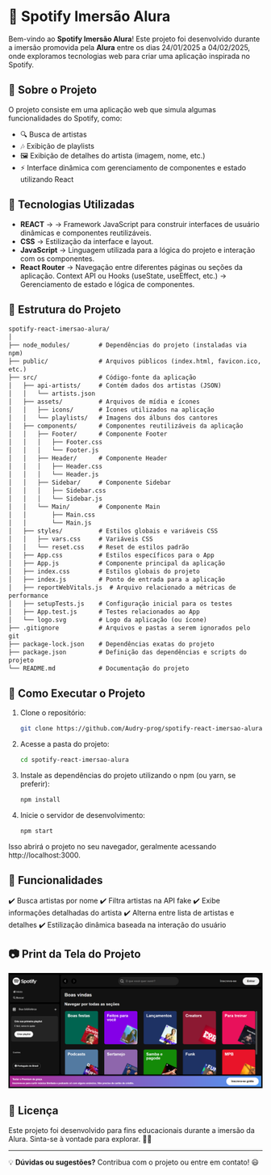# 🎵 Spotify Imersão Alura

Bem-vindo ao **Spotify Imersão Alura**! Este projeto foi desenvolvido durante a imersão promovida pela **Alura** entre os dias 24/01/2025 a 04/02/2025, onde exploramos tecnologias web para criar uma aplicação inspirada no Spotify.

## 📌 Sobre o Projeto

O projeto consiste em uma aplicação web que simula algumas funcionalidades do Spotify, como:

- 🔍 Busca de artistas
- 🎶 Exibição de playlists
- 🖼️ Exibição de detalhes do artista (imagem, nome, etc.)
- ⚡ Interface dinâmica com gerenciamento de componentes e estado utilizando React

## 🚀 Tecnologias Utilizadas

- **REACT** →  → Framework JavaScript para construir interfaces de usuário dinâmicas e componentes reutilizáveis.
- **CSS**  → Estilização da interface e layout.
- **JavaScript** → Linguagem utilizada para a lógica do projeto e interação com os componentes.
- **React Router** → Navegação entre diferentes páginas ou seções da aplicação.
Context API ou Hooks (useState, useEffect, etc.) → Gerenciamento de estado e lógica de componentes.

## 📂 Estrutura do Projeto

````
spotify-react-imersao-alura/
│
├── node_modules/        # Dependências do projeto (instaladas via npm)
├── public/              # Arquivos públicos (index.html, favicon.ico, etc.)
├── src/                 # Código-fonte da aplicação
│   ├── api-artists/     # Contém dados dos artistas (JSON)
│   │   └── artists.json
│   ├── assets/          # Arquivos de mídia e ícones
│   │   ├── icons/       # Ícones utilizados na aplicação
│   │   └── playlists/   # Imagens dos álbuns dos cantores
│   ├── components/      # Componentes reutilizáveis da aplicação
│   │   ├── Footer/      # Componente Footer
│   │   │   ├── Footer.css
│   │   │   └── Footer.js
│   │   ├── Header/      # Componente Header
│   │   │   ├── Header.css
│   │   │   └── Header.js
│   │   ├── Sidebar/     # Componente Sidebar
│   │   │   ├── Sidebar.css
│   │   │   └── Sidebar.js
│   │   └── Main/        # Componente Main
│   │       ├── Main.css
│   │       └── Main.js
│   ├── styles/          # Estilos globais e variáveis CSS
│   │   ├── vars.css     # Variáveis CSS
│   │   └── reset.css    # Reset de estilos padrão
│   ├── App.css          # Estilos específicos para o App
│   ├── App.js           # Componente principal da aplicação
│   ├── index.css        # Estilos globais do projeto
│   ├── index.js         # Ponto de entrada para a aplicação
│   ├── reportWebVitals.js  # Arquivo relacionado a métricas de performance
│   ├── setupTests.js    # Configuração inicial para os testes
│   ├── App.test.js      # Testes relacionados ao App
│   └── logo.svg         # Logo da aplicação (ou ícone)
├── .gitignore           # Arquivos e pastas a serem ignorados pelo git
├── package-lock.json    # Dependências exatas do projeto
├── package.json         # Definição das dependências e scripts do projeto
└── README.md            # Documentação do projeto
````

## 📡 Como Executar o Projeto

1. Clone o repositório:
   ```sh
   git clone https://github.com/Audry-prog/spotify-react-imersao-alura.git
   ```
2. Acesse a pasta do projeto:
   ```sh
   cd spotify-react-imersao-alura
   ```
3. Instale as dependências do projeto utilizando o npm (ou yarn, se preferir):
   ```sh
   npm install
   ```
4. Inicie o servidor de desenvolvimento:
   ```sh
   npm start
   ```
Isso abrirá o projeto no seu navegador, geralmente acessando http://localhost:3000.

## 📢 Funcionalidades

✔️ Busca artistas por nome ✔️ Filtra artistas na API fake ✔️ Exibe informações detalhadas do artista ✔️ Alterna entre lista de artistas e detalhes ✔️ Estilização dinâmica baseada na interação do usuário

## 📷 Print da Tela do Projeto

![Demonstração do Projeto](public/tela_projeto_imersao_alura.png)

## 📜 Licença

Este projeto foi desenvolvido para fins educacionais durante a imersão da Alura. Sinta-se à vontade para explorar. 🎵🚀

---

💡 **Dúvidas ou sugestões?** Contribua com o projeto ou entre em contato! 😃
